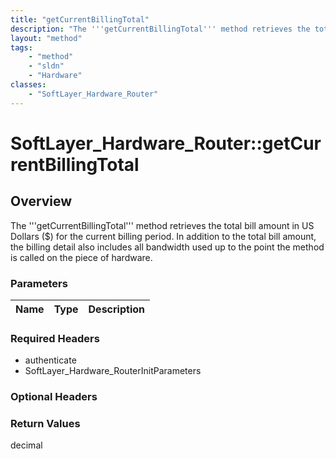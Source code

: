 ```yaml
---
title: "getCurrentBillingTotal"
description: "The '''getCurrentBillingTotal''' method retrieves the total bill amount in US Dollars ($) for the current billing period... "
layout: "method"
tags:
    - "method"
    - "sldn"
    - "Hardware"
classes:
    - "SoftLayer_Hardware_Router"
---
```

# SoftLayer_Hardware_Router::getCurrentBillingTotal
## Overview 
The '''getCurrentBillingTotal''' method retrieves the total bill amount in US Dollars ($) for the current billing period. In addition to the total bill amount, the billing detail also includes all bandwidth used up to the point the method is called on the piece of hardware. 

### Parameters 
|Name | Type | Description |
| --- | --- | --- |


### Required Headers
* authenticate
* SoftLayer_Hardware_RouterInitParameters

### Optional Headers

### Return Values
decimal

